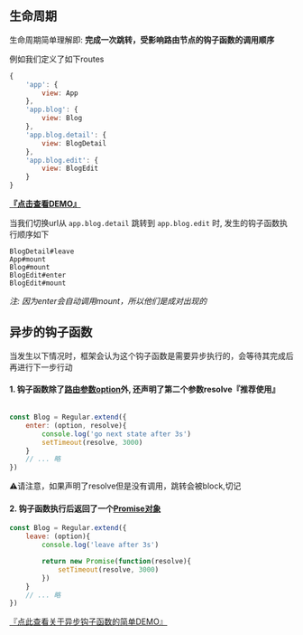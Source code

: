 ## 生命周期

生命周期简单理解即: __完成一次跳转，受影响路由节点的钩子函数的调用顺序__

例如我们定义了如下routes

```js
{
    'app': {
        view: App
    },
    'app.blog': {
        view: Blog
    },
    'app.blog.detail': {
        view: BlogDetail
    },
    'app.blog.edit': {
        view: BlogEdit
    }
}
```

[**『点击查看DEMO』**](../../example/lifecycle-base.html#app/blog/detail)

当我们切换url从 `app.blog.detail` 跳转到 `app.blog.edit` 时, 发生的钩子函数执行顺序如下

```shell
BlogDetail#leave
App#mount
Blog#mount
BlogEdit#enter
BlogEdit#mount
```

_注: 因为enter会自动调用mount，所以他们是成对出现的_



## 异步的钩子函数


当发生以下情况时，框架会认为这个钩子函数是需要异步执行的，会等待其完成后再进行下一步行动


#### 1. 钩子函数除了[路由参数option](./option.md)外, 还声明了第二个参数resolve『推荐使用』

```js

const Blog = Regular.extend({
    enter: (option, resolve){
        console.log('go next state after 3s')
        setTimeout(resolve, 3000)
    }
    // ... 略
})
```


⚠️请注意，如果声明了resolve但是没有调用，跳转会被block,切记 


#### 2. 钩子函数执行后返回了一个[Promise对象](https://developer.mozilla.org/zh-CN/docs/Web/JavaScript/Reference/Global_Objects/Promise) 

```js
const Blog = Regular.extend({
    leave: (option){
        console.log('leave after 3s')

        return new Promise(function(resolve){
            setTimeout(resolve, 3000)     
        })
    }
    // ... 略
})
```


<a href="../../example/lifecycle-async.html">『点此查看关于异步钩子函数的简单DEMO』</a>
        








